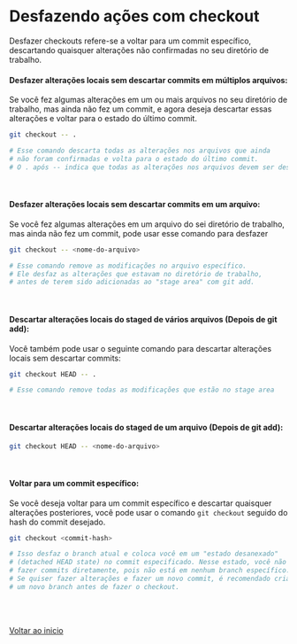 # Desfazendo ações com checkout

Desfazer checkouts refere-se a voltar para um commit específico, descartando quaisquer alterações não confirmadas no seu diretório de trabalho. 

#### Desfazer alterações locais sem descartar commits em múltiplos arquivos:

Se você fez algumas alterações em um ou mais arquivos no seu diretório de trabalho, mas ainda não fez um commit, e agora deseja descartar essas alterações e voltar para o estado do último commit.

```bash
git checkout -- .

# Esse comando descarta todas as alterações nos arquivos que ainda 
# não foram confirmadas e volta para o estado do último commit. 
# O . após -- indica que todas as alterações nos arquivos devem ser descartadas.
```

<br>

#### Desfazer alterações locais sem descartar commits em um arquivo:

Se você fez algumas alterações em um arquivo do sei diretório de trabalho, mas ainda não fez um commit, pode usar esse comando para desfazer

```bash
git checkout -- <nome-do-arquivo>

# Esse comando remove as modificações no arquivo específico. 
# Ele desfaz as alterações que estavam no diretório de trabalho, 
# antes de terem sido adicionadas ao "stage area" com git add.
```
<br>

#### Descartar alterações locais do staged de vários arquivos (Depois de git add):

Você também pode usar o seguinte comando para descartar alterações locais sem descartar commits:

```bash
git checkout HEAD -- .

# Esse comando remove todas as modificações que estão no stage area
```

<br>

#### Descartar alterações locais do staged de um arquivo (Depois de git add):

```bash
git checkout HEAD -- <nome-do-arquivo>
```

<br>

#### Voltar para um commit específico:

Se você deseja voltar para um commit específico e descartar quaisquer alterações posteriores, você pode usar o comando `git checkout` seguido do hash do commit desejado.

```bash
git checkout <commit-hash>

# Isso desfaz o branch atual e coloca você em um "estado desanexado" 
# (detached HEAD state) no commit especificado. Nesse estado, você não pode 
# fazer commits diretamente, pois não está em nenhum branch específico. 
# Se quiser fazer alterações e fazer um novo commit, é recomendado criar 
# um novo branch antes de fazer o checkout.
```

<br>

<br>

[Voltar ao inicio](/README.md)